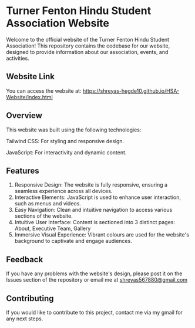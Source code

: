 # Turner Fenton Hindu Student Association Website


Welcome to the official website of the Turner Fenton Hindu Student Association! This repository contains the codebase for our website, designed to provide information about our association, events, and activities.

## Website Link
You can access the website at: https://shreyas-hegde10.github.io/HSA-Website/index.html

## Overview
This website was built using the following technologies:

Tailwind CSS: For styling and responsive design.

JavaScript: For interactivity and dynamic content.

## Features
1. Responsive Design: The website is fully responsive, ensuring a seamless experience across all devices.
2. Interactive Elements: JavaScript is used to enhance user interaction, such as menus and videos.
3. Easy Navigation: Clean and intuitive navigation to access various sections of the website.
4. Intuitive User Interface: Content is sectioned into 3 distinct pages: About, Executive Team, Gallery
5. Immersive Visual Experience: Vibrant colours are used for the website's background to captivate and engage audiences.

## Feedback 
If you have any problems with the website's design, please post it on the Issues section of the repository or email me at shreyas567880@gmail.com 

## Contributing 
If you would like to contribute to this project, contact me via my gmail for any next steps. 
